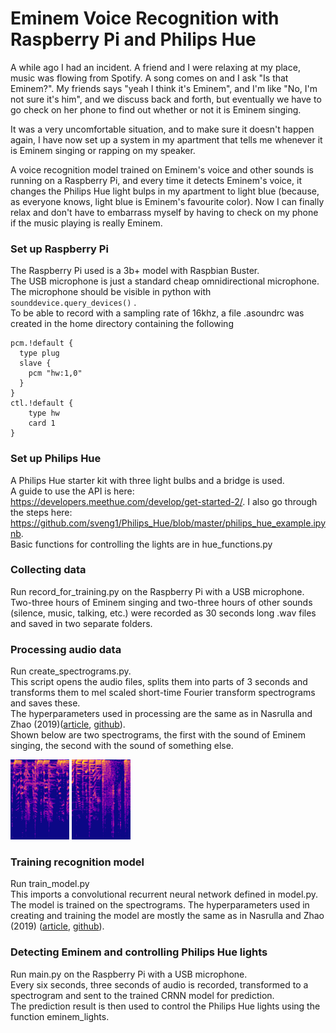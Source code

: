 # Eminem Voice Recognition with Raspberry Pi and Philips Hue

A while ago I had an incident. A friend and I were relaxing at my place, music was flowing from Spotify. A song comes on and I ask "Is that Eminem?". My friends says "yeah I think it's Eminem", and I'm like "No, I'm not sure it's him", and we discuss back and forth, but eventually we have to go check on her phone to find out whether or not it is Eminem singing. 

It was a very uncomfortable situation, and to make sure it doesn't happen again, I have now set up a system in my apartment that tells me whenever it is Eminem singing or rapping on my speaker. 

A voice recognition model trained on Eminem's voice and other sounds is running on a Raspberry Pi, and every time it detects Eminem's voice, it changes the Philips Hue light bulps in my apartment to light blue (because, as everyone knows, light blue is Eminem's favourite color). Now I can finally relax and don't have to embarrass myself by having to check on my phone if the music playing is really Eminem.

### Set up Raspberry Pi
The Raspberry Pi used is a 3b+ model with Raspbian Buster. <br>
The USB microphone is just a standard cheap omnidirectional microphone. The microphone should be visible in python with `sounddevice.query_devices()` . <br>
To be able to record with a sampling rate of 16khz, a file .asoundrc was created in the home directory containing the following

```
pcm.!default {
  type plug
  slave {
    pcm "hw:1,0"
  }
}
ctl.!default {
    type hw
    card 1
}
```

### Set up Philips Hue
A Philips Hue starter kit with three light bulbs and a bridge is used. <br>
A guide to use the API is here: https://developers.meethue.com/develop/get-started-2/. I also go through the steps here: https://github.com/sveng1/Philips_Hue/blob/master/philips_hue_example.ipynb. <br>
Basic functions for controlling the lights are in hue_functions.py

### Collecting data
Run record_for_training.py on the Raspberry Pi with a USB microphone. <br>
Two-three hours of Eminem singing and two-three hours of other sounds (silence, music, talking, etc.) were recorded as 30 seconds long .wav files and saved in two separate folders.

### Processing audio data
Run create_spectrograms.py. <br>
This script opens the audio files, splits them into parts of 3 seconds and transforms them to mel scaled short-time Fourier transform spectrograms and saves these. <br>
The hyperparameters used in processing are the same as in Nasrulla and Zhao (2019)([article](https://arxiv.org/pdf/1901.04555.pdf), [github](https://github.com/ZainNasrullah/music-artist-classification-crnn/blob/master/src/utility.py)). <br>
Shown below are two spectrograms, the first with the sound of Eminem singing, the second with the sound of something else.

![Spectrogram with Eminem singing](/spectrograms/eminem_spectrogram.png)
![Spectrogram not with Eminem singing](/spectrograms/not_eminem_spectrogram.png)


### Training recognition model
Run train_model.py <br>
This imports a convolutional recurrent neural network defined in model.py. <br>
The model is trained on the spectrograms.
The hyperparameters used in creating and training the model are mostly the same as in Nasrulla and Zhao (2019) ([article](https://arxiv.org/pdf/1901.04555.pdf), [github](https://github.com/ZainNasrullah/music-artist-classification-crnn/blob/master/src/models.py)).

### Detecting Eminem and controlling Philips Hue lights
Run main.py on the Raspberry Pi with a USB microphone. <br>
Every six seconds, three seconds of audio is recorded, transformed to a spectrogram and sent to the trained CRNN model for prediction. <br>
The prediction result is then used to control the Philips Hue lights using the function eminem_lights.
